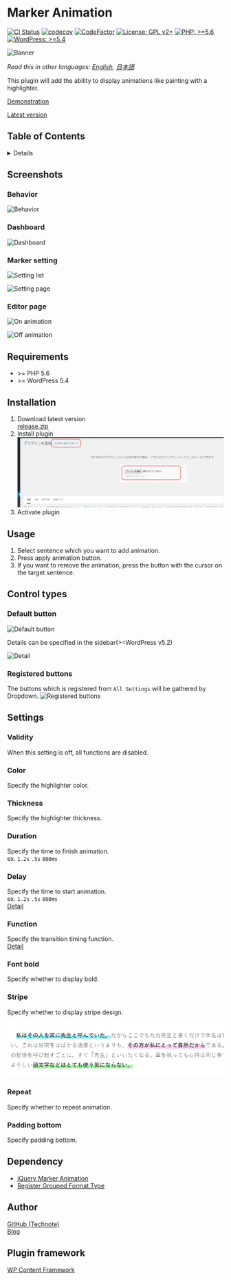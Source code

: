 # Marker Animation

[![CI Status](https://github.com/technote-space/marker-animation/workflows/CI/badge.svg)](https://github.com/technote-space/marker-animation/actions)
[![codecov](https://codecov.io/gh/technote-space/marker-animation/branch/master/graph/badge.svg)](https://codecov.io/gh/technote-space/marker-animation)
[![CodeFactor](https://www.codefactor.io/repository/github/technote-space/marker-animation/badge)](https://www.codefactor.io/repository/github/technote-space/marker-animation)
[![License: GPL v2+](https://img.shields.io/badge/License-GPL%20v2%2B-blue.svg)](http://www.gnu.org/licenses/gpl-2.0.html)
[![PHP: >=5.6](https://img.shields.io/badge/PHP-%3E%3D5.6-orange.svg)](http://php.net/)
[![WordPress: >=5.4](https://img.shields.io/badge/WordPress-%3E%3D5.4-brightgreen.svg)](https://wordpress.org/)

![Banner](https://raw.githubusercontent.com/technote-space/marker-animation/images/.github/images/banner-772x250.png)

*Read this in other languages: [English](README.md), [日本語](README.ja.md).*

This plugin will add the ability to display animations like painting with a highlighter.

[Demonstration](https://technote-space.github.io/marker-animation)

[Latest version](https://github.com/technote-space/marker-animation/releases/latest/download/release.zip)

## Table of Contents

<!-- START doctoc generated TOC please keep comment here to allow auto update -->
<!-- DON'T EDIT THIS SECTION, INSTEAD RE-RUN doctoc TO UPDATE -->
<details>
<summary>Details</summary>

- [Screenshots](#screenshots)
  - [Behavior](#behavior)
  - [Dashboard](#dashboard)
  - [Marker setting](#marker-setting)
  - [Editor page](#editor-page)
- [Requirements](#requirements)
- [Installation](#installation)
- [Usage](#usage)
- [Control types](#control-types)
  - [Default button](#default-button)
  - [Registered buttons](#registered-buttons)
- [Settings](#settings)
  - [Validity](#validity)
  - [Color](#color)
  - [Thickness](#thickness)
  - [Duration](#duration)
  - [Delay](#delay)
  - [Function](#function)
  - [Font bold](#font-bold)
  - [Stripe](#stripe)
  - [Repeat](#repeat)
  - [Padding bottom](#padding-bottom)
- [Dependency](#dependency)
- [Author](#author)
- [Plugin framework](#plugin-framework)

</details>
<!-- END doctoc generated TOC please keep comment here to allow auto update -->

## Screenshots
### Behavior

![Behavior](https://raw.githubusercontent.com/technote-space/marker-animation/images/.github/images/screenshot-1.gif)

### Dashboard

![Dashboard](https://raw.githubusercontent.com/technote-space/marker-animation/images/.github/images/201905201411.png)

### Marker setting

![Setting list](https://raw.githubusercontent.com/technote-space/marker-animation/images/.github/images/201905201412.png)

![Setting page](https://raw.githubusercontent.com/technote-space/marker-animation/images/.github/images/201905201414.png)

### Editor page
  
![On animation](https://raw.githubusercontent.com/technote-space/marker-animation/images/.github/images/screenshot-9.gif)

![Off animation](https://raw.githubusercontent.com/technote-space/marker-animation/images/.github/images/screenshot-10.gif)

## Requirements
- \>= PHP 5.6
- \>= WordPress 5.4

## Installation
1. Download latest version  
[release.zip](https://github.com/technote-space/marker-animation/releases/latest/download/release.zip)
1. Install plugin
![install](https://raw.githubusercontent.com/technote-space/screenshots/master/misc/install-wp-plugin.png)
1. Activate plugin

## Usage
1. Select sentence which you want to add animation.
1. Press apply animation button.
1. If you want to remove the animation, press the button with the cursor on the target sentence.

## Control types
### Default button
![Default button](https://raw.githubusercontent.com/technote-space/marker-animation/images/.github/images/201902051620.png)  

Details can be specified in the sidebar(\>=WordPress v5.2)

![Detail](https://raw.githubusercontent.com/technote-space/marker-animation/images/.github/images/201905201416.png)  

### Registered buttons
The buttons which is registered from `All Settings` will be gathered by Dropdown.
![Registered buttons](https://raw.githubusercontent.com/technote-space/marker-animation/images/.github/images/201902051621.png)

## Settings
### Validity
When this setting is off, all functions are disabled.

### Color
Specify the highlighter color.

### Thickness
Specify the highlighter thickness.

### Duration
Specify the time to finish animation.  
ex. `1.2s`  `.5s`  `800ms`

### Delay
Specify the time to start animation.  
ex. `1.2s`  `.5s`  `800ms`  
[Detail](https://developer.mozilla.org/en-US/docs/Web/CSS/transition-delay)

### Function
Specify the transition timing function.  
[Detail](https://developer.mozilla.org/en-US/docs/Web/CSS/transition-timing-function)  

### Font bold
Specify whether to display bold. 

### Stripe
Specify whether to display stripe design.

![Stripe](https://raw.githubusercontent.com/technote-space/jquery.marker-animation/images/stripe.png)  

### Repeat
Specify whether to repeat animation.

### Padding bottom
Specify padding bottom.

## Dependency
- [jQuery Marker Animation](https://github.com/technote-space/jquery.marker-animation)
- [Register Grouped Format Type](https://github.com/technote-space/register-grouped-format-type)

## Author
[GitHub (Technote)](https://github.com/technote-space)  
[Blog](https://technote.space)

## Plugin framework
[WP Content Framework](https://github.com/wp-content-framework/core)

